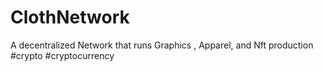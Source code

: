 # ClothNetwork
A decentralized Network that runs Graphics , Apparel, and Nft production
#crypto 
#cryptocurrency
